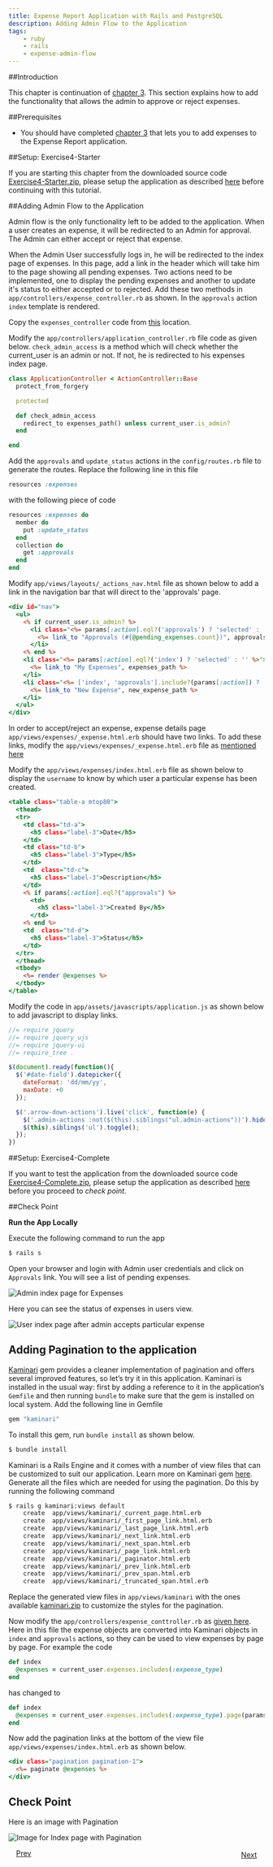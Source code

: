 ```yaml
---
title: Expense Report Application with Rails and PostgreSQL
description: Adding Admin Flow to the Application
tags:
    - ruby
    - rails
    - expense-admin-flow
---
```


##Introduction

This chapter is continuation of [chapter 3](/frameworks/ruby/rails-tutorial/postgres/rails-expense-user-flow.html). This section explains how to add the functionality that allows the admin to approve or reject expenses.

##Prerequisites

+ You should have completed [chapter 3](/frameworks/ruby/rails-tutorial/postgres/rails-expense-user-flow.html) that lets you to add expenses to the Expense Report application.

##Setup: Exercise4-Starter

If you are starting this chapter from the downloaded source code [Exercise4-Starter.zip](/rails-code/expense-report-postgres/Exercise4-Starter.zip), please setup the application as described [here](/frameworks/ruby/rails-tutorial/postgres/psql-starters-guide.html) before continuing with this tutorial.

##Adding Admin Flow to the Application

Admin flow is the only functionality left to be added to the application. When a user creates an expense, it will be redirected to an Admin for approval. The Admin can either accept or reject that expense.

When the Admin User successfully logs in, he will be redirected to the index page of expenses. In this page, add a link in the header which will take him to the page showing all pending expenses. Two actions need to be implemented, one to display the pending expenses and another to update it's status to either accepted or to rejected. Add these two methods in `app/controllers/expense_controller.rb` as shown. In the `approvals` action `index` template is rendered.

Copy the `expenses_controller` code from [this](/frameworks/ruby/rails-tutorial/code/chapter-4/controller-files.html#content-for-expense-controller) location.

Modify the `app/controllers/application_controller.rb` file code as given below. `check_admin_access` is a method which will check whether the current_user is an admin or not. If not, he is redirected to his expenses index page.

```ruby
class ApplicationController < ActionController::Base
  protect_from_forgery

  protected

  def check_admin_access
    redirect_to expenses_path() unless current_user.is_admin?
  end

end
```

Add the `approvals` and `update_status` actions in the `config/routes.rb` file to generate the routes. Replace the following line in this file

```ruby
resources :expenses
```
with the following piece of code

```ruby
resources :expenses do
  member do
    put :update_status
  end
  collection do
    get :approvals
  end
end
```

Modify `app/views/layouts/_actions_nav.html` file as shown below to add a link in the navigation bar that will direct to the 'approvals' page.

```rhtml
<div id="nav">
  <ul>
    <% if current_user.is_admin? %>
      <li class="<%= params[:action].eql?('approvals') ? 'selected' : '' %>">
        <%= link_to "Approvals (#{@pending_expenses.count})", approvals_expenses_path() %>
      </li>
    <% end %>
    <li class="<%= params[:action].eql?('index') ? 'selected' : '' %>">
      <%= link_to "My Expenses", expenses_path %>
    </li>
    <li class="<%= ['index', 'approvals'].include?(params[:action]) ? '' : 'selected' %>">
      <%= link_to "New Expense", new_expense_path %>
    </li>
  </ul>
</div>
```

In order to accept/reject an expense, expense details page `app/views/expenses/_expense.html.erb` should have two links. To add these links, modify the `app/views/expenses/_expense.html.erb` file as [mentioned here](/frameworks/ruby/rails-tutorial/code/chapter-4/view-files.html#code-for-expense-object)

Modify the `app/views/expenses/index.html.erb` file as shown below to display the `username` to know by which user a particular expense has been created.

```rhtml
<table class="table-a mtop80">
  <thead>
  <tr>
    <td class="td-a">
      <h5 class="label-3">Date</h5>
    </td>
    <td class="td-b">
      <h5 class="label-3">Type</h5>
    </td>
    <td  class="td-c">
      <h5 class="label-3">Description</h5>
    </td>
    <% if params[:action].eql?("approvals") %>
      <td>
        <h5 class="label-3">Created By</h5>
      </td>
    <% end %>
    <td  class="td-d">
      <h5 class="label-3">Status</h5>
    </td>
  </tr>
  </thead>
  <tbody>
    <%= render @expenses %>
  </tbody>
</table>
``` 

Modify the code in `app/assets/javascripts/application.js` as shown below to add javascript to display links.

```js
//= require jquery
//= require jquery_ujs
//= require jquery-ui
//= require_tree .

$(document).ready(function(){
  $('#date-field').datepicker({
    dateFormat: 'dd/mm/yy',
    maxDate: +0
  });

  $('.arrow-down-actions').live('click', function(e) {
    $('.admin-actions :not($(this).siblings("ul.admin-actions"))').hide();
    $(this).siblings('ul').toggle();
  });
})
```

##Setup: Exercise4-Complete

If you want to test the application from the downloaded source code [Exercise4-Complete.zip](/rails-code/expense-report-postgres/Exercise4-Complete.zip), please setup the application as described [here](/frameworks/ruby/rails-tutorial/postgres/psql-completers-guide.html) before you proceed to *check point*.

##Check Point

**Run the App Locally**

Execute the following command to run the app

```bash
$ rails s
```

Open your browser and login with Admin user credentials and click on `Approvals` link. You will see a list of pending expenses.

![Admin index page for Expenses](/images/screenshots/rails/postgres/rails-expense-admin-flow/admin-approval-page.png)

Here you can see the status of expenses in users view.

![User index page after admin accepts particular expense](/images/screenshots/rails/postgres/rails-expense-admin-flow/expenses-with-different-statuses.png)

## Adding Pagination to the application

[Kaminari](http://railscasts.com/episodes/254-pagination-with-kaminari) gem provides a cleaner implementation of pagination and offers several improved features, so let’s try it in this application. Kaminari is installed in the usual way: first by adding a reference to it in the application’s `Gemfile` and then running `bundle` to make sure that the gem is installed on local system. Add the following line in Gemfile

```ruby
gem "kaminari"
```

To install this gem, run `bundle install` as shown below.

```bash
$ bundle install
```

Kaminari is a Rails Engine and it comes with a number of view files that can be customized to suit our application. Learn more on Kaminari gem [here](https://github.com/amatsuda/kaminari). Generate all the files which are needed for using the pagination. Do this by running the following command

```bash
$ rails g kaminari:views default
    create  app/views/kaminari/_current_page.html.erb
    create  app/views/kaminari/_first_page_link.html.erb
    create  app/views/kaminari/_last_page_link.html.erb
    create  app/views/kaminari/_next_link.html.erb
    create  app/views/kaminari/_next_span.html.erb
    create  app/views/kaminari/_page_link.html.erb
    create  app/views/kaminari/_paginator.html.erb
    create  app/views/kaminari/_prev_link.html.erb
    create  app/views/kaminari/_prev_span.html.erb
    create  app/views/kaminari/_truncated_span.html.erb
```

Replace the generated view files in `app/views/kaminari` with the ones available [kaminari.zip](/rails-code/kaminari.zip) to customize the styles for the pagination.

Now modify the `app/controllers/expense_conttroller.rb` as [given here](/frameworks/ruby/rails-tutorial/code/chapter-4/controller-files.html#content-for-expense-controller-with-pagination). Here in this file the expense objects are converted into Kaminari objects in `index` and `approvals` actions, so they can be used to view expenses by page by page. For example the code

```ruby
def index
  @expenses = current_user.expenses.includes(:expense_type)
end
```
has changed to

```ruby
def index
  @expenses = current_user.expenses.includes(:expense_type).page(params[:page]).per(10)
end
```

Now add the pagination links at the bottom of the view file `app/views/expenses/index.html.erb` as shown below.

```rhtml
<div class="pagination pagination-1">
  <%= paginate @expenses %>
</div>
```

## Check Point

Here is an image with Pagination

![Image for Index page with Pagination](/images/screenshots/rails/postgres/rails-expense-admin-flow/index-with-pagination.png)

<a class="button-plain" style="padding: 3px 15px;" href="/frameworks/ruby/rails-tutorial/postgres/rails-expense-user-flow.html">Prev</a>  <a class="button-plain" style="padding: 3px 15px; float: right;" href="/frameworks/ruby/rails-tutorial/postgres/rails-hosting-application-with-vmc.html">Next</a>
